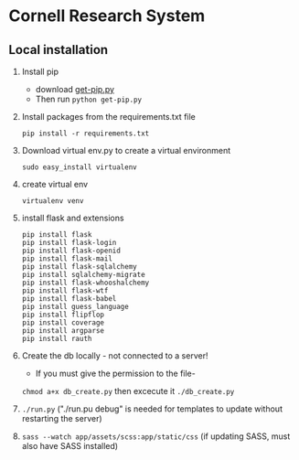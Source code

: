 # Cornell Research System 

## Local installation

1. Install pip
    * download [get-pip.py](https://bootstrap.pypa.io/get-pip.py)
    * Then run ```python get-pip.py```

2. Install packages from the requirements.txt file

    ```pip install -r requirements.txt```

3. Download virtual env.py to create a virtual environment

    ```sudo easy_install virtualenv```

4. create virtual env

	```virtualenv venv```

5. install flask and extensions

    ```
    pip install flask
    pip install flask-login
    pip install flask-openid
    pip install flask-mail
    pip install flask-sqlalchemy
    pip install sqlalchemy-migrate
    pip install flask-whooshalchemy
    pip install flask-wtf
    pip install flask-babel
    pip install guess_language
    pip install flipflop
    pip install coverage
    pip install argparse
    pip install rauth
    ```

6. Create the db locally - not connected to a server!
	* If you must give the permission to the file-
    
    ```chmod a+x db_create.py``` then excecute it ```./db_create.py```

7. ```./run.py``` ("./run.pu debug" is needed for templates to update without restarting the server)

8. ```sass --watch app/assets/scss:app/static/css``` (if updating SASS, must also have SASS installed)
